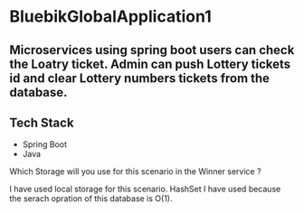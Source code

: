 # BluebikGlobalApplication1

## Microservices using spring boot users can check the Loatry ticket. Admin can push Lottery tickets id and clear Lottery numbers tickets from the database.

## Tech Stack

- Spring Boot
- Java

Which Storage will you use for this scenario in the Winner service ?

I have used local storage for this scenario. HashSet I have used because the serach opration of this database is O(1).


